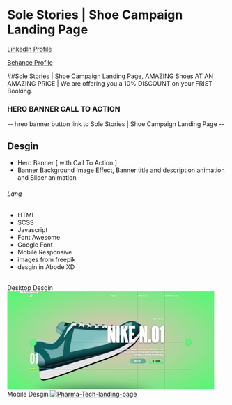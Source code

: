 # Sole Stories | Shoe Campaign Landing Page
<a href="https://www.linkedin.com/in/dharmendraverma95/" target="_blank">LinkedIn Profile </a>

<a href="https://www.behance.net/dhirukumar" target="_blank">Behance Profile </a>

##Sole Stories | Shoe Campaign Landing Page, AMAZING Shoes AT AN AMAZING PRICE | We are offering you a 10% DISCOUNT on your FRIST Booking.

### HERO BANNER CALL TO ACTION
-- hreo banner button link to Sole Stories | Shoe Campaign Landing Page  --

## Desgin 
<ul>
  <li>Hero Banner [ with Call To Action ]</li>
  <li>Banner Background Image Effect, Banner title and description animation and Slider animation </li>
</ul>

###### Lang
<ul>
  <li>HTML</li>
  <li>SCSS</li>
  <li>Javascript</li>
  <li>Font Awesome</li>
  <li>Google Font</li>
  <li>Mobile Responsive</li>
  <li>images from freepik</li>
  <li>desgin in Abode XD</li>
</ul>
<br>
<span>Desktop Desgin</span><br/>
<a href="https://www.behance.net/gallery/211859987/Sole-Stories-Shoe-Campaign-Landing-Page" target="_blank" >
<img src="./img/shoe-landing-page-desktop-ss.gif" alt="Pharma-Tech-landing-page" width="475px" />
</a>
<span>Mobile Desgin</span>
<a href="https://www.behance.net/gallery/211859987/Sole-Stories-Shoe-Campaign-Landing-Page" target="_blank" >
<img src="./img/shoe-landing-page.gif" alt="Pharma-Tech-landing-page" width="245px" />
</a>



